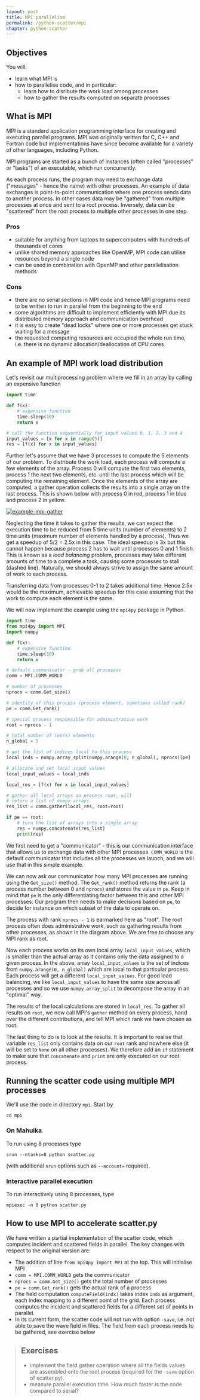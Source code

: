 ```yaml
---
layout: post
title: MPI parallelism
permalink: /python-scatter/mpi
chapter: python-scatter
---
```



## Objectives

You will:

* learn what MPI is
* how to parallelise code, and in particular:
	* learn how to disribute the work load among processes
	* how to gather the results computed on separate processes

## What is MPI

MPI is a standard application programming interface for creating and executing parallel programs. MPI was originally written for C, C++ and Fortran code but implementations have since become available for a variety of other languages, including Python.

MPI programs are started as a bunch of instances (often called "processes" or "tasks") of an executable, which run concurrently.

As each process runs, the program may need to exchange data ("messages" - hence the name) with other processes. An example of data exchanges is point-to-point communication where one process sends data to another process. In other cases data may be "gathered" from multiple processes at once and sent to a root process. Inversely, data can be "scattered" from the root process to multiple other processes in one step.

### Pros

 * suitable for anything from laptops to supercomputers with hundreds of thousands of cores
 * unlike shared memory approaches like OpenMP, MPI code can utilise resources beyond a single node
 * can be used in combination with OpenMP and other parallelisation methods

### Cons

 * there are no serial sections in MPI code and hence MPI programs need to be written to run in parallel from the beginning to the end
 * some algorithms are difficult to implement efficiently with MPI due its distributed memory approach and communication overhead
 * it is easy to create "dead locks" where one or more processes get stuck waiting for a message
 * the requested computing resources are occupied the whole run time, i.e. there is no dynamic allocation/deallocation of CPU cores

## An example of MPI work load distribution

Let's revisit our multiprocessing problem where we fill in an array by calling an expensive function
```python
import time

def f(x):
	# expensive function
	time.sleep(10)
	return x

# call the function sequentially for input values 0, 1, 2, 3 and 4
input_values = [x for x in range(5)]
res = [f(x) for x in input_values]
```

Further let's assume that we have 3 processes to compute the 5 elements of our problem. To distribute the work load, each process will compute a few elements of the array. Process 0 will compute the first two elements, process 1 the next two elements, etc. until the last process which will be computing the remaining element. Once the elements of the array are computed, a gather operation collects the results into a single array on the last process. This is shown below with process 0 in red, process 1 in blue and process 2 in yellow. 


[![example-mpi-gather](images/example-mpi-gather.png)](images/example-mpi-gather.png)


Neglecting the time it takes to gather the results, we can expect the execution time to be reduced from 5 time units (number of elements) to 2 time units (maximum number of elements handled by a process). Thus we get a speedup of 5/2 = 2.5x in this case. The ideal speedup is 3x but this cannot happen because process 2 has to wait until processes 0 and 1 finish. This is known as a *load balancing* problem, processes may take different amounts of time to a complete a task, causing some processes to stall (dashed line). Naturally, we should always strive to assign the same amount of work to each process.   

Transferring data from processes 0-1 to 2 takes additional time. Hence 2.5x would be the maximum, achievable speedup for this case assuming that the work to compute each element is the same.



We will now implement the example using the `mpi4py` package in Python.

```python
import time
from mpi4py import MPI
import numpy

def f(x):
    # expensive function
    time.sleep(10)
    return x

# default communicator - grab all processes
comm = MPI.COMM_WORLD

# number of processes
nprocs = comm.Get_size()

# identity of this process (process element, sometimes called rank)
pe = comm.Get_rank()

# special process responsible for administrative work
root = nprocs - 1

# total number of (work) elements
n_global = 5

# get the list of indices local to this process
local_inds = numpy.array_split(numpy.arange(0, n_global), nprocs)[pe]

# allocate and set local input values 
local_input_values = local_inds

local_res = [f(x) for x in local_input_values]

# gather all local arrays on process root, will 
# return a list of numpy arrays
res_list = comm.gather(local_res, root=root)

if pe == root:
    # turn the list of arrays into a single array
    res = numpy.concatenate(res_list)
    print(res)
```

We first need to get a "communicator" - this is our communication interface that allows us to exchange data with other MPI processes. `COMM_WORLD` is the default communicator that includes all the processes we launch, and we will use that in this simple example.

We can now ask our communicator how many MPI processes are running using the `Get_size()` method. The `Get_rank()` method returns the rank (a process number between 0 and `nprocs`) and stores the value in `pe`. Keep in mind that `pe` is the only differentiating factor between this and other MPI processes. Our program then needs to make decisions based on `pe`, to decide for instance on which subset of the data to operate on.

The process with rank `nprocs - 1` is earmarked here as "root". The root process often does administrative work, such as gathering results from other processes, as shown in the diagram above. We are free to choose any MPI rank as root.

Now each process works on its own local array `local_input_values`, which is smaller than the actual array as it contains only the data assigned to a given process. In the above, array `local_input_values` is the set of indices from `numpy.arange(0, n_global)` which are local to that particular process. Each process will get a different  `local_input_values`. For good load balancing, we like `local_input_values` to have the same size across all processes and so we use `numpy.array_split` to decompose the array in an "optimal" way.

The results of the local calculations are stored in `local_res`. To gather all results on `root`, we now call MPI's `gather` method on every process, hand over the different contributions, and tell MPI which rank we have chosen as root.

The last thing to do is to look at the results. It is important to realise that variable `res_list` only contains data on our `root` rank and nowhere else (it will be set to `None` on all other processes). We therefore add an `if` statement to make sure that `concatenate` and `print` are only executed on our root process.

## Running the scatter code using multiple MPI processes

We'll use the code in directory `mpi`. Start by
```
cd mpi
```

### On Mahuika

To run using 8 processes type
```
srun --ntasks=8 python scatter.py
```
(with additional `srun` options such as `--account=` required).  

### Interactive parallel execution

To run interactively using 8 processes, type
```
mpiexec -n 8 python scatter.py
```

## How to use MPI to accelerate scatter.py

We have written a partial implementation of the scatter code, which computes incident and scattered fields in parallel. The key changes with respect to the original version are:

 * The addition of line `from mpi4py import MPI` at the top. This will initialise MPI
 * `comm = MPI.COMM_WORLD` gets the communicator
 * `nprocs = comm.Get_size()` gets the total number of processes
 * `pe = comm.Get_rank()` gets the actual rank of a process
 * The field computation `computeField(indx)` takes index `indx` as argument, each index mapping to a different point of the grid. Each process computes the incident and scattered fields for a different set of points in parallel. 
 * In its current form, the scatter code will not run with option `-save`, i.e. not able to save the wave field in files. The field from each process needs to be gathered, see exercise below

> ## Exercises
> * implement the field gather operation where all the fields values are assembled onto the root process (required for the `-save` option of scatter.py).
> * measure parallel execution time. How much faster is the code compared to serial?
